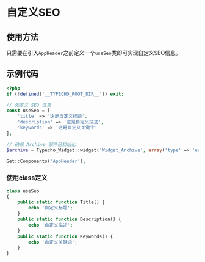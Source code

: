 # 自定义SEO

## 使用方法

只需要在引入`AppHeader`之前定义一个`useSeo`类即可实现自定义SEO信息。

## 示例代码

```php
<?php
if (!defined('__TYPECHO_ROOT_DIR__')) exit;

// 先定义 SEO 信息
const useSeo = [
    'title' => '这是自定义标题',
    'description' => '这是自定义描述',
    'keywords' => '这是自定义关键字'
];

// 确保 Archive 部件已初始化
$archive = Typecho_Widget::widget('Widget_Archive', array('type' => 'error'));

Get::Components('AppHeader');
```

### 使用class定义

```php
class useSeo
{
    public static function Title() {
        echo '自定义标题';
    }
    public static function Description() {
        echo '自定义描述';
    }
    public static function Keywords() {
        echo '自定义关键词';
    }
}
```